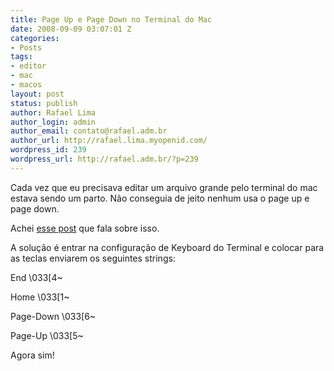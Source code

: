 ```yaml
---
title: Page Up e Page Down no Terminal do Mac
date: 2008-09-09 03:07:01 Z
categories:
- Posts
tags:
- editor
- mac
- macos
layout: post
status: publish
author: Rafael Lima
author_login: admin
author_email: contato@rafael.adm.br
author_url: http://rafael.lima.myopenid.com/
wordpress_id: 239
wordpress_url: http://rafael.adm.br/?p=239
---
```


Cada vez que eu precisava editar um arquivo grande pelo terminal do mac estava sendo um parto. N&atilde;o conseguia de jeito nenhum usa o page up e page down.

Achei <a href="http://fdiv.net/2007/05/12/keybindings-in-macosx-terminal-app/">esse post</a> que fala sobre isso.

A solu&ccedil;&atilde;o &eacute; entrar na configura&ccedil;&atilde;o de Keyboard do Terminal e colocar para as teclas enviarem os seguintes strings:

End
\033[4~

Home
\033[1~

Page-Down 
\033[6~

Page-Up 
\033[5~

Agora sim!
